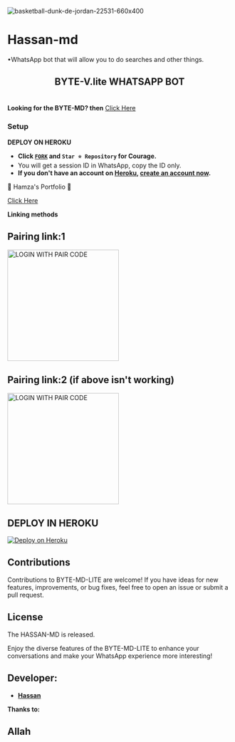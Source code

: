 ![basketball-dunk-de-jordan-22531-660x400](https://github.com/user-attachments/assets/3bae68b3-82d0-49f9-a84f-6299fbc8432a)
# Hassan-md
•WhatsApp bot that will allow you to do searches and other things.

## <p align="center"> BYTE-V.lite WHATSAPP BOT
<br>
<strong>Looking for the BYTE-MD? then</strong>
<a href="https://github.com/HyHamza/BYTE-MD">Click Here</a>
    
### Setup

**DEPLOY ON HEROKU**
   - **Click [`FORK`](https://github.com/HyHamza/BYTE-MD-LITE/fork) and `Star ⭐ Repository` for Courage.**
   - You will get a session ID in WhatsApp, copy the ID only.
   - **If you don't have an account on [Heroku](https://signup.heroku.com/), [create an account now](https://signup.heroku.com/).**
</p>
🌟 Hamza's Portfolio 🌟

<a href="https://HyHamza.vercel.app/">Click Here</a>

**Linking methods**

##  Pairing link:1

<a href="https://byte-session.vercel.app/"><img src="https://img.shields.io/badge/LOGIN%20WITH-PAIR%20CODE-red" alt="LOGIN WITH PAIR CODE" width="250"></a>

## Pairing link:2 (if above isn't working)

<a href="https://byte-session-2.vercel.app/"><img src="https://img.shields.io/badge/LOGIN%20WITH-PAIR%20CODE2-red" alt="LOGIN WITH PAIR CODE" width="250"></a>
## DEPLOY IN HEROKU

 [![Deploy on Heroku](https://www.herokucdn.com/deploy/button.svg)](https://dashboard.heroku.com/new?template=https://github.com/HyHamza/BYTE-MD-LITE/)

   </details>
</P>





## Contributions

Contributions to BYTE-MD-LITE are welcome! If you have ideas for new features, improvements, or bug fixes, feel free to open an issue or submit a pull request.

## License

The HASSAN-MD is released.

Enjoy the diverse features of the BYTE-MD-LITE  to enhance your conversations and make your WhatsApp experience more interesting!

## Developer:
- [**Hassan**](https://wa.me/923072380380)

**Thanks to:**
## Allah
